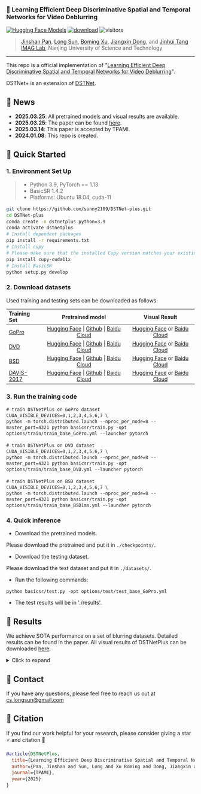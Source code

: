 ### 📖 Learning Efficient Deep Discriminative Spatial and Temporal Networks for Video Deblurring

[![Hugging Face Models](https://img.shields.io/badge/%F0%9F%A4%97%20Hugging%20Face-Models-blue)](https://huggingface.co/Meloo/DSTNetPlus)
[![download](https://img.shields.io/github/downloads/sunny2109/DSTNet-plus/total.svg)](https://github.com/sunny2109/DSTNet-plus/releases)
![visitors](https://visitor-badge.laobi.icu/badge?page_id=sunny2109/DSTNet-plus) 

> [Jinshan Pan](https://jspan.github.io/), [Long Sun](https://github.com/sunny2109), [Boming Xu](https://github.com/xuboming8), [Jiangxin Dong](https://scholar.google.com/citations?user=ruebFVEAAAAJ&hl=zh-CN&oi=ao), and [Jinhui Tang](https://scholar.google.com/citations?user=ByBLlEwAAAAJ&hl=zh-CN)<br>
> [IMAG Lab](https://imag-njust.net/), Nanjing University of Science and Technology

---
This repo is a official implementation of "[Learning Efficient Deep Discriminative Spatial and Temporal Networks for Video Deblurring](https://github.com/sunny2109/DSTNet-plus/blob/main/figs/DstNetPlus_Manuscript.pdf)".

DSTNet+ is an extension of [DSTNet](https://github.com/xuboming8/DSTNet).


## 📜 News
- **2025.03.25**: All pretrained models and visual results are available.
- **2025.03.25**: The paper can be found [here](https://github.com/sunny2109/DSTNet-plus/blob/main/figs/DstNetPlus_Manuscript.pdf).
- **2025.03.14**: This paper is accepted by TPAMI.
- **2024.01.08**: This repo is created.

## 🚀 Quick Started
### 1. Environment Set Up
> - Python 3.9, PyTorch == 1.13
> - BasicSR 1.4.2
> - Platforms: Ubuntu 18.04, cuda-11

```bash
git clone https://github.com/sunny2109/DSTNet-plus.git
cd DSTNet-plus
conda create -n dstnetplus python=3.9
conda activate dstnetplus
# Install dependent packages
pip install -r requirements.txt
# Install cupy
# Please make sure that the installed Cupy version matches your existing CUDA installation!
pip install cupy-cuda11x
# Install BasicSR
python setup.py develop
```

### 2. Download datasets
Used training and testing sets can be downloaded as follows:

| Training Set     |  Pretrained model  | Visual Result  |
| :----------      | :-------------: | :--------------: |
| [GoPro](http://data.cv.snu.ac.kr:8008/webdav/dataset/GOPRO/GOPRO_Large.zip)                               | [Hugging Face](https://huggingface.co/Meloo/DSTNetPlus/tree/main) \| [Github](https://github.com/sunny2109/DSTNet-plus/releases/tag/v0.1.0) \| [Baidu Cloud](https://pan.baidu.com/s/19RyEG_LupAsfwpKYx-F9cA?pwd=DSTP) | [Hugging Face](https://huggingface.co/Meloo/DSTNetPlus/tree/main) or [Baidu Cloud](https://pan.baidu.com/s/15qSS5Hcsiu0y0-e3zsC3FQ?pwd=DSTP) |
| [DVD](http://www.cs.ubc.ca/labs/imager/tr/2017/DeepVideoDeblurring/DeepVideoDeblurring_Dataset.zip)       | [Hugging Face](https://huggingface.co/Meloo/DSTNetPlus/tree/main) \| [Github](https://github.com/sunny2109/DSTNet-plus/releases/tag/v0.1.0) \| [Baidu Cloud](https://pan.baidu.com/s/19RyEG_LupAsfwpKYx-F9cA?pwd=DSTP) | [Hugging Face](https://huggingface.co/Meloo/DSTNetPlus/tree/main) or [Baidu Cloud](https://pan.baidu.com/s/15qSS5Hcsiu0y0-e3zsC3FQ?pwd=DSTP) |
| [BSD](https://drive.google.com/file/d/1VJdyojIAriC5QZp2N_0umEqkIMk1_9HA/view?usp=sharing)                 | [Hugging Face](https://huggingface.co/Meloo/DSTNetPlus/tree/main) \| [Github](https://github.com/sunny2109/DSTNet-plus/releases/tag/v0.1.0) \| [Baidu Cloud](https://pan.baidu.com/s/19RyEG_LupAsfwpKYx-F9cA?pwd=DSTP) | [Hugging Face](https://huggingface.co/Meloo/DSTNetPlus/tree/main) or [Baidu Cloud](https://pan.baidu.com/s/15qSS5Hcsiu0y0-e3zsC3FQ?pwd=DSTP) |
| [DAVIS-2017](https://data.vision.ee.ethz.ch/csergi/share/davis/DAVIS-2017-Unsupervised-trainval-480p.zip) | [Hugging Face](https://huggingface.co/Meloo/DSTNetPlus/tree/main) \| [Github](https://github.com/sunny2109/DSTNet-plus/releases/tag/v0.1.0) \| [Baidu Cloud](https://pan.baidu.com/s/19RyEG_LupAsfwpKYx-F9cA?pwd=DSTP) | [Hugging Face](https://huggingface.co/Meloo/DSTNetPlus/tree/main) or [Baidu Cloud](https://pan.baidu.com/s/15qSS5Hcsiu0y0-e3zsC3FQ?pwd=DSTP) |


### 3. Run the training code
```
# train DSTNetPlus on GoPro dataset
CUDA_VISIBLE_DEVICES=0,1,2,3,4,5,6,7 \
python -m torch.distributed.launch --nproc_per_node=8 --master_port=4321 python basicsr/train.py -opt options/train/train_base_GoPro.yml --launcher pytorch

# train DSTNetPlus on DVD dataset
CUDA_VISIBLE_DEVICES=0,1,2,3,4,5,6,7 \
python -m torch.distributed.launch --nproc_per_node=8 --master_port=4321 python basicsr/train.py -opt options/train/train_base_DVD.yml --launcher pytorch

# train DSTNetPlus on BSD dataset
CUDA_VISIBLE_DEVICES=0,1,2,3,4,5,6,7 \
python -m torch.distributed.launch --nproc_per_node=8 --master_port=4321 python basicsr/train.py -opt options/train/train_base_BSD1ms.yml --launcher pytorch
```

### 4. Quick inference
- Download the pretrained models. 

Please download the pretrained and put it in `./checkpoints/`.

- Download the testing dataset. 

Please download the test dataset and put it in `./datasets/`.
- Run the following commands:
```
python basicsr/test.py -opt options/test/test_base_GoPro.yml
```
- The test results will be in './results'.


## 👀 Results
We achieve SOTA performance on a set of blurring datasets. Detailed results can be found in the paper. All visual results of DSTNetPlus can be downloaded [here](https://huggingface.co/Meloo/DSTNetPlus/tree/main/visual_results).

<details>
<summary>Click to expand</summary>

- **Model efficiency** (PSNR vs. Runtime vs. Params) 
<p align="center">
<img width="800" src="figs/runtime.png"> 
</p>

- **Quantitative evaluations** <br>
&emsp;&emsp;&emsp;&emsp;&emsp;&emsp;&emsp;&emsp;&emsp;&emsp;&emsp;&emsp; Evaluation on **GoPro** dataset  &emsp;&emsp;&emsp;&emsp;&emsp;&emsp;&emsp; Evaluation on **DVD** dataset <br>
<p align="center">
 &emsp;&emsp;&emsp;&emsp;&emsp;&emsp; <img width="370" src="figs/table_gopro.png">  &emsp;&emsp;
 <img width="325" src="figs/table_dvd.png"> &emsp;&emsp;&emsp;&emsp;&emsp;
</p>

  

- Quantitative evaluations on the BSD dataset
<p align="center">
  <img width="800" src="figs/table_bsd.png">
</p>

- Quantitative evaluations on the Set8 dataset
<p align="center">
  <img width="800" src="figs/table_set8.png">
</p>


- Deblurred results on **GoPro** dataset
<p align="center">
<img width="800" src="figs/gopro.png">
</p>

- Deblurred results on **DVD** dataset
<p align="center">
<img width="800" src="figs/dvd.png">
</p>

- Deblurred results on **Real-world** blurry frames
<p align="center">
<img width="800" src="figs/real_world.png">
</p>
</details>

## 📧 Contact
If you have any questions, please feel free to reach us out at cs.longsun@gmail.com

## 📎 Citation 

If you find our work helpful for your research, please consider giving a star ⭐ and citation 📝 
```bibtex
@article{DSTNetPlus,
  title={Learning Efficient Deep Discriminative Spatial and Temporal Networks for Video Deblurring},
  author={Pan, Jinshan and Sun, Long and Xu Boming and Dong, Jiangxin and Tang, Jinhui},
  journal={TPAMI},
  year={2025}
}
